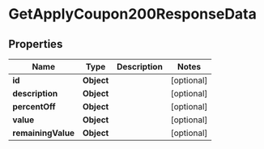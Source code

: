 

# GetApplyCoupon200ResponseData


## Properties

| Name | Type | Description | Notes |
|------------ | ------------- | ------------- | -------------|
|**id** | **Object** |  |  [optional] |
|**description** | **Object** |  |  [optional] |
|**percentOff** | **Object** |  |  [optional] |
|**value** | **Object** |  |  [optional] |
|**remainingValue** | **Object** |  |  [optional] |




